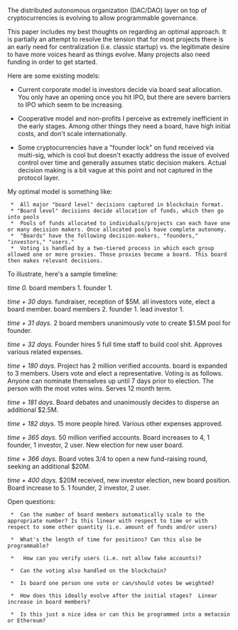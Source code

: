 The distributed autonomous organization (DAC/DAO) layer on top of cryptocurrencies is evolving to allow programmable governance.

This paper includes my best thoughts on regarding an optimal approach. It is partially an attempt to resolve the tension that for most projects there is an early need for centralization (i.e. classic startup) vs. the legitimate desire to have more voices heard as things evolve. Many projects also need funding in order to get started.

Here are some existing models:

 * Current corporate model is investors decide via board seat allocation. You only have an opening once you hit IPO, but there are severe barriers to IPO which seem to be increasing. 

 * Cooperative model and non-profits I perceive as extremely inefficient in the early stages. Among other things they need a board, have high initial costs, and don't scale internationally.

 * Some cryptocurrencies have a "founder lock" on fund received via multi-sig, which is cool but doesn't exactly address the issue of evolved control over time and generally assumes static decision makers. Actual decision making is a bit vague at this point and not captured in the protocol layer. 

My optimal model is something like: 

     *  All major "board level" decisions captured in blockchain format. 
     * "Board level" decisions decide allocation of funds, which then go into pools
     *  Pools of funds allocated to individuals/projects can each have one or many decision makers. Once allocated pools have complete autonomy. 
     *  "Boards" have the following decision-makers, "founders," "investors," "users."
     *  Voting is handled by a two-tiered process in which each group allowed one or more proxies. Those proxies become a board. This board then makes relevant decisions. 
    
To illustrate, here's a sample timeline:  
    
  *time 0.* board members 1. founder 1. 

  *time + 30 days.* fundraiser, reception of $5M. all investors vote, elect a board member.  board members 2. founder 1. lead investor 1.  

  *time + 31 days.* 2 board members unanimously vote to create $1.5M pool for founder. 

  *time + 32 days.* Founder hires 5 full time staff to build cool shit. Approves various related expenses.

  *time + 180 days.* Project has 2 million verified accounts. board is expanded to 3 members. Users vote and elect a representative. Voting is as follows. Anyone can nominate themselves up until 7 days prior to election. The person with the most votes wins. Serves 12 month term. 

  *time + 181 days.* Board debates and unanimously decides to disperse an additional $2.5M. 

  *time + 182 days.* 15 more people hired. Various other expenses approved. 

  *time + 365 days.* 50 million verified accounts. Board increases to 4, 1 founder, 1 investor, 2 user. New election for new user board. 

  *time + 366 days.* Board votes 3/4 to open a new fund-raising round, seeking an additional $20M. 

  *time + 400 days.* $20M received, new investor election, new board position. Board increase to 5. 1 founder, 2 investor, 2 user.   

Open questions:

     *  Can the number of board members automatically scale to the appropriate number? Is this linear with respect to time or with respect to some other quantity (i.e. amount of funds and/or users)

     *  What's the length of time for positions? Can this also be programmable? 

     *   How can you verify users (i.e. not allow fake accounts)?

     *  Can the voting also handled on the blockchain?

     *  Is board one person one vote or can/should votes be weighted?

     *  How does this ideally evolve after the initial stages?  Linear increase in board members?  

     *  Is this just a nice idea or can this be programmed into a metacoin or Ethereum? 



